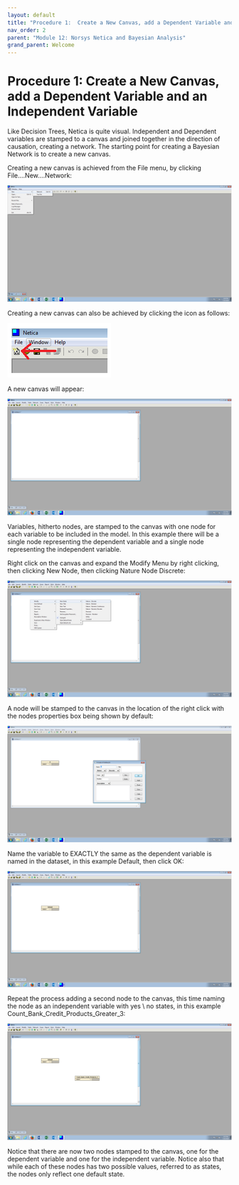 ```yaml
---
layout: default
title: "Procedure 1:  Create a New Canvas, add a Dependent Variable and an Independent Variable"
nav_order: 2
parent: "Module 12: Norsys Netica and Bayesian Analysis"
grand_parent: Welcome
---
```


# Procedure 1: Create a New Canvas, add a Dependent Variable and an Independent Variable

Like Decision Trees, Netica is quite visual.  Independent and Dependent variables are stamped to a canvas and joined together in the direction of causation, creating a network.  The starting point for creating a Bayesian Network is to create a new canvas.

Creating a new canvas is achieved from the File menu, by clicking File….New….Network:

![img.png](img.png)

Creating a new canvas can also be achieved by clicking the icon as follows:

![img_1.png](img_1.png)

A new canvas will appear:

![img_2.png](img_2.png)

Variables, hitherto nodes, are stamped to the canvas with one node for each variable to be included in the model.  In this example there will be a single node representing the dependent variable and a single node representing the independent variable.

Right click on the canvas and expand the Modify Menu by right clicking, then clicking New Node, then clicking Nature Node Discrete:

![img_3.png](img_3.png)

A node will be stamped to the canvas in the location of the right click with the nodes properties box being shown by default:

![img_4.png](img_4.png)

Name the variable to EXACTLY the same as the dependent variable is named in the dataset, in this example Default, then click OK:

![img_5.png](img_5.png)

Repeat the process adding a second node to the canvas, this time naming the node as an independent variable with yes \ no states, in this example Count_Bank_Credit_Products_Greater_3:

![img_6.png](img_6.png)

Notice that there are now two nodes stamped to the canvas, one for the dependent variable and one for the independent variable.  Notice also that while each of these nodes has two possible values, referred to as states, the nodes only reflect one default state.